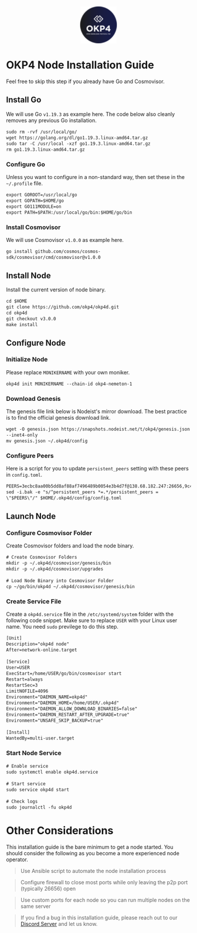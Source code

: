 <p align="center">
  <img height="100" height="auto" src="https://raw.githubusercontent.com/Nodeist/Kurulumlar/main/logos/okp4.png">
</p>



# OKP4 Node Installation Guide
Feel free to skip this step if you already have Go and Cosmovisor.


## Install Go
We will use Go `v1.19.3` as example here. The code below also cleanly removes any previous Go installation.

```
sudo rm -rvf /usr/local/go/
wget https://golang.org/dl/go1.19.3.linux-amd64.tar.gz
sudo tar -C /usr/local -xzf go1.19.3.linux-amd64.tar.gz
rm go1.19.3.linux-amd64.tar.gz
```

### Configure Go
Unless you want to configure in a non-standard way, then set these in the `~/.profile` file.

```
export GOROOT=/usr/local/go
export GOPATH=$HOME/go
export GO111MODULE=on
export PATH=$PATH:/usr/local/go/bin:$HOME/go/bin
```


### Install Cosmovisor
We will use Cosmovisor `v1.0.0` as example here.

```
go install github.com/cosmos/cosmos-sdk/cosmovisor/cmd/cosmovisor@v1.0.0
```

## Install Node
Install the current version of node binary.

```
cd $HOME
git clone https://github.com/okp4/okp4d.git
cd okp4d
git checkout v3.0.0
make install
```

## Configure Node
### Initialize Node
Please replace `MONIKERNAME` with your own moniker.

```
okp4d init MONIKERNAME --chain-id okp4-nemeton-1
```

### Download Genesis
The genesis file link below is Nodeist's mirror download. The best practice is to find the official genesis download link.

```
wget -O genesis.json https://snapshots.nodeist.net/t/okp4/genesis.json --inet4-only
mv genesis.json ~/.okp4d/config
```

### Configure Peers
Here is a script for you to update `persistent_peers` setting with these peers in `config.toml`.
```
PEERS=3ecbc8aa00b5dd8af88af7496489b0054e3b4d7f@138.68.182.247:26656,9c462b1c0ba63115bd70c3bd4f2935fcb93721d0@65.21.170.3:42656,2e85c1d08cfca6982c74ef2b67251aa459dd9b2f@65.109.85.170:43656,ee4c5d9a8ac7401f996ef9c4d79b8abda9505400@144.76.97.251:12656,affaad7c297b627020f63d5bc5b1c1a9d8842f44@152.32.192.192:26656,264256d32511c512a0a9d4098310a057c9999fd1@65.21.90.141:12234,e20b9048c220d4a8b7e7934fddb3c4fb20c20bdd@81.0.246.196:26656,0448864ede56d3c96d7d3bb8ea9f546b70cc722e@51.159.149.68:26656,fa04503a35476204861f06b75be4839562205527@65.109.85.226:6070,e3c602b146121c88d350bd7e0f6ce8977e1aacff@161.97.122.216:26656,da8e2423cb90fba519e685aa47669eb861ea18c4@65.108.249.79:36656,2182373d3ffba08d67a54b50a78102bd1ec4b037@95.216.14.72:33656,6bc178290d0773e244cf04598a3919d7a9391bf1@65.109.131.71:36656,61544968b65e34a59513b67613519cd37ace7ecb@161.97.151.109:26656,8cdeb85dada114c959c36bb59ce258c65ae3a09c@88.198.242.163:36656,ed52ad66f7c30b322c1e58d226791f1402883db3@23.88.72.246:36656,1e48c09a0f78070e90ed49b2e3d59f8fdc188e74@162.55.234.70:55156,e1635bec0e5a14dbbf1a41557714632627729ff9@95.217.144.44:36656,307fb25cd6998d0d5bd1d947571f6043c6bb4069@65.109.31.114:2280,5ed1edac2d35c91577b34f6002c85927027058b9@95.217.202.49:30656,1655cdc8fdfe1dc2209d47ff68c02a417ef9ed52@135.181.222.179:31656,4ea26ce893d8f4f89a7b49b9bd77e0fbd914e029@65.109.88.162:36656,d4305fcb7b20dc96481a6ae6ae84f281f3413a4e@65.109.37.58:13656,1f4fa23210cc1d086a928a3c6de7c24f6c8f17ba@202.61.226.120:16656,977373e6ff096d43c928e14724b8c6d9d7f48cb7@5.9.147.185:51656,84da5ad673d086c5c0b4a8da8b8b1c1c29e1d81e@142.132.130.196:36656,751d8d4bc73443aef9f95ddfac3572ddfc34e035@5.75.226.80:26656,08c925f04cb7a324b1aa91b472faa99c7cccc6ab@65.108.56.126:36656,a009a02a23428538b57591f73ba5a6462c476a70@136.243.88.91:6040,c3db3a07493e8f04d93a9228998ae799fa89877f@5.78.48.118:26656,126dc25a6a5aa0cfa83010550dfb3c5a1a861755@65.108.201.15:21337,5c2a752c9b1952dbed075c56c600c3a79b58c395@95.214.55.232:26996,2bfd405e8f0f176428e2127f98b5ec53164ae1f0@142.132.149.118:26656,61a8b9fdd5c21ebe6c02359cb192a4eda13d44cb@135.181.139.153:26656,dcc5b70f1df82def300db6f9dd859c1828514286@65.108.152.201:26656,b0b56d944cf1cc569a1e77e0923e075bad94d755@141.95.145.41:28656,82bb185819e5cf2bb6a9896447672efca27f28cb@65.109.15.202:26656,fff0a8c202befd9459ff93783a0e7756da305fe3@38.242.150.63:16656,8028015d1c6828a0b734f3b108f0853b0e19305e@157.90.176.184:26656,8a7605d8ae4338de5b7a0d5c70244ce05e377630@85.10.200.221:26656,506ae7340c1c1dfa893e916b5c9f40dda373cbc0@161.97.68.60:26656,f74f793a1efa51778fd74d4dbc5a1e88a8c644db@116.202.227.117:36656,d1a0ff9bd7ea1ebd06bc7158f3523f5e557328be@163.172.131.169:26656,d5519e378247dfb61dfe90652d1fe3e2b3005a5b@65.109.68.190:36656,8af258bbe73f4c66127a7b3e8b1ec23fde2950a6@65.108.192.123:19656,d1c1b729eff9afe7dfd371f190df6282c82ccfad@37.187.144.187:31656,a49302f8999e5a953ebae431c4dde93479e17155@141.95.153.244:26656,a98484ac9cb8235bd6a65cdf7648107e3d14dab4@116.202.231.58:36656,f3cccec7bdba9d5d4bd156087e3c6e2e5aa42948@65.108.134.215:29656,869bad4136d773f9ae83909257fd6c422b5cbe7a@142.132.151.169:26656,30092d2717053f1c0813e8354c07c761c9c3ac5c@194.163.161.234:26656,9f55b6fbf5d246138cc88acfe193ac45aa49c288@31.7.196.148:26656,07023da2f1fd638d40e37d13741e8e3d5525b4f1@65.108.96.104:26656,a4a96019d2fbc1b5df07940cd971585311166acd@65.108.206.118:61356,854cc8b83a48ba4394c1940b57d0f42ec013e033@38.242.251.204:26656,6916e6e4d7a313abc759286f995ac29f58792f19@85.114.134.219:10656,1ba6a539a9f8115ea0e0e161b0fc3f2c8a276e8b@51.68.204.169:26643,15fdc722cd49ef7676205b6ad3120a84728d948c@65.108.225.158:17656,99f6675049e22a0216af0e2447e7a4c5021874cd@142.132.132.200:28656,cb6ae22e1e89d029c55f2cb400b0caa19cbe5523@142.93.156.231:26603,540e0e9b33b2d87315fdf7089404671581d36e94@95.217.203.43:26656,370057fa4a5b3c835ea9eaf1a33d2d6e1e8820ee@65.108.234.126:24656
sed -i.bak -e "s/^persistent_peers *=.*/persistent_peers = \"$PEERS\"/" $HOME/.okp4d/config/config.toml
```

## Launch Node
### Configure Cosmovisor Folder
Create Cosmovisor folders and load the node binary.

```
# Create Cosmovisor Folders
mkdir -p ~/.okp4d/cosmovisor/genesis/bin
mkdir -p ~/.okp4d/cosmovisor/upgrades

# Load Node Binary into Cosmovisor Folder
cp ~/go/bin/okp4d ~/.okp4d/cosmovisor/genesis/bin
```

### Create Service File
Create a `okp4d.service` file in the `/etc/systemd/system` folder with the following code snippet. Make sure to replace `USER` with your Linux user name. You need `sudo` previlege to do this step.

```
[Unit]
Description="okp4d node"
After=network-online.target

[Service]
User=USER
ExecStart=/home/USER/go/bin/cosmovisor start
Restart=always
RestartSec=3
LimitNOFILE=4096
Environment="DAEMON_NAME=okp4d"
Environment="DAEMON_HOME=/home/USER/.okp4d"
Environment="DAEMON_ALLOW_DOWNLOAD_BINARIES=false"
Environment="DAEMON_RESTART_AFTER_UPGRADE=true"
Environment="UNSAFE_SKIP_BACKUP=true"

[Install]
WantedBy=multi-user.target
```

### Start Node Service
```
# Enable service
sudo systemctl enable okp4d.service

# Start service
sudo service okp4d start

# Check logs
sudo journalctl -fu okp4d
```

# Other Considerations
This installation guide is the bare minimum to get a node started. You should consider the following as you become a more experienced node operator.

> Use Ansible script to automate the node installation process

> Configure firewall to close most ports while only leaving the p2p port (typically 26656) open

> Use custom ports for each node so you can run multiple nodes on the same server

> If you find a bug in this installation guide, please reach out to our [Discord Server](https://discord.gg/yV2nEunsTY) and let us know.
